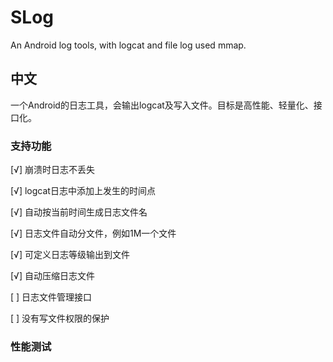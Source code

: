 # SLog
An Android log tools, with logcat and file log used mmap. 

## 中文
一个Android的日志工具，会输出logcat及写入文件。目标是高性能、轻量化、接口化。

### 支持功能
[√] 崩溃时日志不丢失

[√] logcat日志中添加上发生的时间点

[√] 自动按当前时间生成日志文件名

[√] 日志文件自动分文件，例如1M一个文件

[√] 可定义日志等级输出到文件

[√] 自动压缩日志文件

[ ] 日志文件管理接口

[ ] 没有写文件权限的保护


### 性能测试



